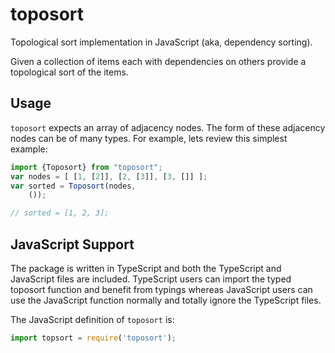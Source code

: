 toposort
=======

Topological sort implementation in JavaScript (aka, dependency sorting).

Given a collection of items each with dependencies on others 
provide a topological sort of the items.

## Usage

`toposort` expects an array of adjacency nodes. 
The form of these adjacency nodes can be of many types.
For example, lets review this simplest example:

```ts
import {Toposort} from "toposort";
var nodes = [ [1, [2]], [2, [3]], [3, []] ];
var sorted = Toposort(nodes, 
    ());

// sorted = [1, 2, 3];
```

## JavaScript Support

The package is written in TypeScript and both the TypeScript and JavaScript files are included. 
TypeScript users can import the typed toposort function and benefit from typings whereas 
JavaScript users can use the JavaScript function normally and totally ignore the TypeScript files.

The JavaScript definition of `toposort` is:

```js
import topsort = require('toposort');
```
